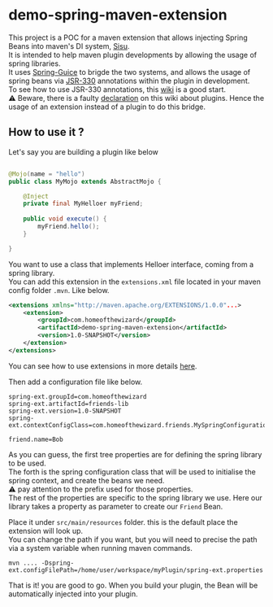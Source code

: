 ﻿# demo-spring-maven-extension

This project is a POC for a maven extension that allows injecting Spring Beans into maven's DI system, [Sisu](https://eclipse.dev/sisu/).   
It is intended to help maven plugin developments by allowing the usage of spring libraries.  
It uses [Spring-Guice](https://github.com/spring-projects/spring-guice) to brigde the two systems, and allows the usage of spring beans via [JSR-330](https://maven.apache.org/maven-jsr330.html) annotations within the plugin in development.   
To see how to use JSR-330 annotations, this [wiki](https://github.com/eclipse/sisu.plexus/wiki/Plexus-to-JSR330) is a good start.  
:warning: Beware, there is a faulty [declaration](https://github.com/eclipse/sisu.plexus/issues/35) on this wiki about plugins. Hence the usage of an extension instead of a plugin to do this bridge.  

## How to use it ?

Let's say you are building a plugin like below
```java

@Mojo(name = "hello")
public class MyMojo extends AbstractMojo {

    @Inject
    private final MyHelloer myFriend;
    
    public void execute() {
        myFriend.hello();
    }

}
```

You want to use a class that implements Helloer interface, coming from a spring library.    
You can add this extension in the `extensions.xml` file located in your maven config folder `.mvn`. Like below.    
```xml
<extensions xmlns="http://maven.apache.org/EXTENSIONS/1.0.0"...>
	<extension>
		<groupId>com.homeofthewizard</groupId>
		<artifactId>demo-spring-maven-extension</artifactId>
		<version>1.0-SNAPSHOT</version>
	</extension>
</extensions>
```
You can see how to use extensions in more details [here](https://maven.apache.org/guides/mini/guide-using-extensions.html).  
  
Then add a configuration file like below.
```properties
spring-ext.groupId=com.homeofthewizard
spring-ext.artifactId=friends-lib
spring-ext.version=1.0-SNAPSHOT
spring-ext.contextConfigClass=com.homeofthewizard.friends.MySpringConfiguration

friend.name=Bob
```

As you can guess, the first tree properties are for defining the spring library to be used.   
The forth is the spring configuration class that will be used to initialise the spring context, and create the beans we need.  
:warning: pay attention to the prefix used for those properties.  
The rest of the properties are specific to the spring library we use. Here our library takes a property as parameter to create our `Friend` Bean.  

Place it under `src/main/resources` folder. this is the default place the extension will look up.    
You can change the path if you want, but you will need to precise the path via a system variable when running maven commands.
```shell
mvn .... -Dspring-ext.configFilePath=/home/user/workspace/myPlugin/spring-ext.properties
```

That is it! you are good to go. When you build your plugin, the Bean will be automatically injected into your plugin.  
